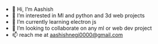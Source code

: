 - 👋 Hi, I’m Aashish
- 👀 I’m interested in Ml and python and 3d web projects
- 🌱 I’m currently learning electron js
- 💞️ I’m looking to collaborate on any ml or web dev project
- 📫 reach me at aashishnegi0000@gmail.com

<!---
LazyKaddu/LazyKaddu is a ✨ special ✨ repository because its `README.md` (this file) appears on your GitHub profile.
You can click the Preview link to take a look at your changes.
--->
